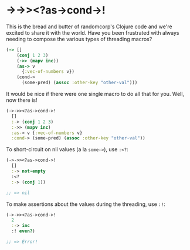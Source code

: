 # ->->><?as->cond->!

This is the bread and butter of randomcorp's Clojure code and we're
excited to share it with the world. Have you been frustrated with
always needing to compose the various types of threading macros?

```clojure
(-> []
    (conj 1 2 3)
    (->> (mapv inc))
    (as-> v
      {:vec-of-numbers v})
    (cond->
      (some-pred) (assoc :other-key "other-val")))
```

It would be nice if there were one single macro to do all that for
you. Well, now there is!

```clojure
(->->><?as->cond->!
  []
  :-> (conj 1 2 3)
  :->> (mapv inc)
  :as-> v {:vec-of-numbers v}
  :cond-> (some-pred) (assoc :other-key "other-val"))
```

To short-circuit on nil values (a la `some->`), use `:<?`:

```clojure
(->->><?as->cond->!
  []
  :-> not-empty
  :<?
  :-> (conj 1))

;; => nil
```

To make assertions about the values during the threading, use `:!`:

```clojure
(->->><?as->cond->!
  2
  :-> inc
  :! even?)

;; => Error!
```
